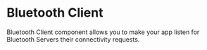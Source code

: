 # Bluetooth Client

Bluetooth Client component allows you to make your app listen for Bluetooth Servers their connectivity requests.
